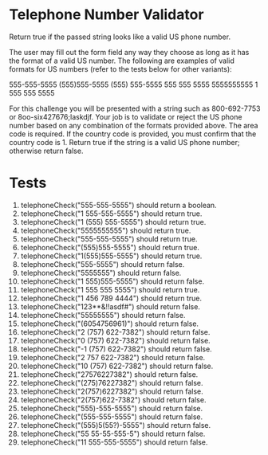 # Telephone Number Validator
Return true if the passed string looks like a valid US phone number.

The user may fill out the form field any way they choose as long as it has the format of a valid US number. The following are examples of valid formats for US numbers (refer to the tests below for other variants):

555-555-5555
(555)555-5555
(555) 555-5555
555 555 5555
5555555555
1 555 555 5555

For this challenge you will be presented with a string such as 800-692-7753 or 8oo-six427676;laskdjf. Your job is to validate or reject the US phone number based on any combination of the formats provided above. The area code is required. If the country code is provided, you must confirm that the country code is 1. Return true if the string is a valid US phone number; otherwise return false.

# Tests
1. telephoneCheck("555-555-5555") should return a boolean.
2. telephoneCheck("1 555-555-5555") should return true.
3. telephoneCheck("1 (555) 555-5555") should return true.
4. telephoneCheck("5555555555") should return true.
5. telephoneCheck("555-555-5555") should return true.
6. telephoneCheck("(555)555-5555") should return true.
7. telephoneCheck("1(555)555-5555") should return true.
8. telephoneCheck("555-5555") should return false.
9. telephoneCheck("5555555") should return false.
10. telephoneCheck("1 555)555-5555") should return false.
11. telephoneCheck("1 555 555 5555") should return true.
12. telephoneCheck("1 456 789 4444") should return true.
13. telephoneCheck("123**&!!asdf#") should return false.
14. telephoneCheck("55555555") should return false.
15. telephoneCheck("(6054756961)") should return false.
16. telephoneCheck("2 (757) 622-7382") should return false.
17. telephoneCheck("0 (757) 622-7382") should return false.
18. telephoneCheck("-1 (757) 622-7382") should return false.
19. telephoneCheck("2 757 622-7382") should return false.
20. telephoneCheck("10 (757) 622-7382") should return false.
21. telephoneCheck("27576227382") should return false.
22. telephoneCheck("(275)76227382") should return false.
23. telephoneCheck("2(757)6227382") should return false.
24. telephoneCheck("2(757)622-7382") should return false.
25. telephoneCheck("555)-555-5555") should return false.
26. telephoneCheck("(555-555-5555") should return false.
27. telephoneCheck("(555)5(55?)-5555") should return false.
28. telephoneCheck("55 55-55-555-5") should return false.
29. telephoneCheck("11 555-555-5555") should return false.
